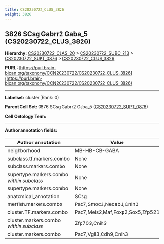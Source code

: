 ```yaml
---
title: CS20230722_CLUS_3826
weight: 3826
---
```

## 3826 SCsg Gabrr2 Gaba_5 (CS20230722_CLUS_3826)
<b>Hierarchy: </b>
[CS20230722_CLAS_20](../CS20230722_CLAS_20) >
[CS20230722_SUBC_213](../CS20230722_SUBC_213) >
[CS20230722_SUPT_0876](../CS20230722_SUPT_0876) >
[CS20230722_CLUS_3826](../CS20230722_CLUS_3826)

**PURL:** [https://purl.brain-bican.org/taxonomy/CCN20230722/CS20230722_CLUS_3826](https://purl.brain-bican.org/taxonomy/CCN20230722/CS20230722_CLUS_3826)

---


**Labelset:** cluster (Rank: 0)

**Parent Cell Set:** 0876 SCsg Gabrr2 Gaba_5 ([CS20230722_SUPT_0876](../CS20230722_SUPT_0876))



**Cell Ontology Term:** 

[MARKER GENES.]: #


---

[TRANSFERRED ANNOTATIONS.]: #


[AUTHOR ANNOTATION FIELDS.]: #


**Author annotation fields:**

| Author annotation | Value |
|-------------------|-------|
|neighborhood|MB-HB-CB-GABA|
|subclass.tf.markers.combo|None|
|subclass.markers.combo|None|
|supertype.markers.combo _within subclass_|None|
|supertype.markers.combo|None|
|anatomical_annotation|SCsg|
|merfish.markers.combo|Pax7,Smoc2,Necab1,Cnih3|
|cluster.TF.markers.combo|Pax7,Meis2,Maf,Foxp2,Sox5,Zfp521|
|cluster.markers.combo _within subclass_|Zfp703,Cnih3|
|cluster.markers.combo|Pax7,Vgll3,Cdh9,Cnih3|
